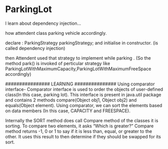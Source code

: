 # ParkingLot


I learn about dependency injection...

how attendent class parking vehicle accordingly.

declare :  ParkingStrategy parkingStrategy;       and initialise in constructor.    (is called dependency injection)

then Attendent used that strategy to implement while parking . (So the method park() is invoked of perticular strategy like
ParkingLotWithMaximumCapacity,ParkingLotWithMaximumFreeSpace accordingly)



################ LEARNING ###############
Using comparator interface- Comparator interface is used to order the objects of user-defined class(In this case, parking lot). This interface is present in java.util package and contains 2 methods compare(Object obj1, Object obj2) and equals(Object element). Using comparator, we can sort the elements based on data members (In this case, CAPACITY and FREESPACE).


Internally the SORT method does call Compare method of the classes it is sorting. To compare two elements, it asks “Which is greater?” Compare method returns -1, 0 or 1 to say if it is less than, equal, or greater to the other. It uses this result to then determine if they should be swapped for its sort.
